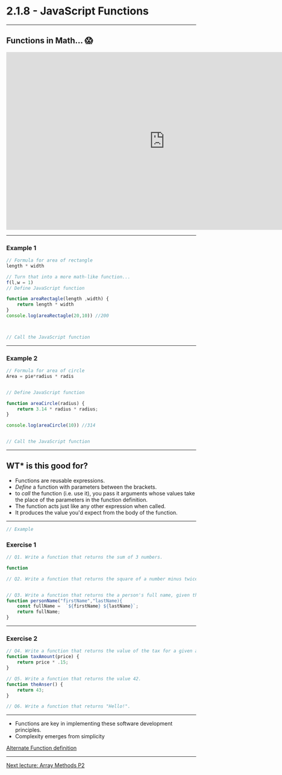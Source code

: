 # 2.1.8 - JavaScript Functions

---

## Functions in Math... 😱

<iframe width="840" height="472" src="https://www.youtube.com/embed/VhokQhjl5t0" frameborder="0" allowfullscreen></iframe>

---

### Example 1

```js
// Formula for area of rectangle
length * width

// Turn that into a more math-like function...
f(l,w = 1)
// Define JavaScript function

function areaRectagle(length ,width) {
    return length * width
}
console.log(areaRectagle(20,10)) //200



// Call the JavaScript function


```

---

### Example 2

```js
// Formula for area of circle
Area = pie*radius * radis


// Define JavaScript function

function areaCircle(radius) {
    return 3.14 * radius * radius;
}

console.log(areaCircle(10)) //314


// Call the JavaScript function

```

---

## WT* is this good for?

- Functions are reusable expressions.
- _Define_ a function with parameters between the brackets.
- to _call_ the function (i.e. use it), you pass it arguments whose values take the place of the parameters in the function definition.
- The function acts just like any other expression when called.
- It produces the value you'd expect from the body of the function.

---

```js
// Example

```

### Exercise 1

```js
// Q1. Write a function that returns the sum of 3 numbers.

function

// Q2. Write a function that returns the square of a number minus twice the number.


// Q3. Write a function that returns the a person's full name, given their first and last names.
function personName("firstName","lastName){
    const fullName =  `${firstName} ${lastName}`;
    return fullName;
}

```

---

### Exercise 2

```js
// Q4. Write a function that returns the value of the tax for a given amount.
function taxAmount(price) {
    return price * .15;
}

// Q5. Write a function that returns the value 42.
function theAnser() {
    return 43;
}

// Q6. Write a function that returns "Hello!".


```

---

- Functions are key in implementing these software development principles.
- Complexity emerges from simplicity

[Alternate Function definition](https://www.cs.utah.edu/~germain/PPS/Topics/functions.html)

---

[Next lecture: Array Methods P2](../lecture-9-array-methods-2)